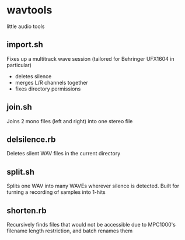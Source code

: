 # wavtools
little audio tools

## import.sh
Fixes up a multitrack wave session (tailored for Behringer UFX1604 in particular)
- deletes silence
- merges L/R channels together
- fixes directory permissions

## join.sh
Joins 2 mono files (left and right) into one stereo file

## delsilence.rb
Deletes silent WAV files in the current directory

## split.sh
Splits one WAV into many WAVEs wherever silence is detected.  Built for turning a recording of samples into 1-hits

## shorten.rb
Recursively finds files that would not be accessible due to MPC1000's filename length restriction, and batch renames them
